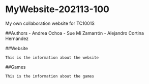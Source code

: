 # MyWebsite-202113-100
My own collaboration website for TC1001S

##Authors
	- Andrea Ochoa
	- Sue Mi Zamarrón
	- Alejandro Cortina Hernández

##Website

	This is the information about the website

##Games

	This is the information about the games
